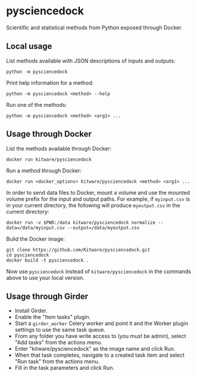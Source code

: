 # pysciencedock

Scientific and statistical methods from Python exposed through Docker.

## Local usage

List methods available with JSON descriptions of inputs and outputs:
```
python -m pysciencedock
```

Print help information for a method:
```
python -m pysciencedock <method> --help
```

Run one of the methods:
```
python -m pysciencedock <method> <arg1> ...
```

## Usage through Docker

List the methods available through Docker:
```
docker run kitware/pysciencedock
```

Run a method through Docker:
```
docker run <docker_options> kitware/pysciencedock <method> <arg1> ...
```

In order to send data files to Docker, mount a volume and use the mounted
volume prefix for the input and output paths. For example, if `myinput.csv`
is in your current directory, the following will produce `myoutput.csv` in
the current directory:
```
docker run -v $PWD:/data kitware/pysciencedock normalize --data=/data/myinput.csv --output=/data/myoutput.csv
```

Build the Docker image:
```
git clone https://github.com/Kitware/pysciencedock.git
cd pysciencedock
docker build -t pysciencedock .
```

Now use `pysciencedock` instead of `kitware/pysciencedock` in the commands
above to use your local version.

## Usage through Girder

* Install Girder.
* Enable the "Item tasks" plugin.
* Start a `girder_worker` Celery worker and point it and the Worker plugin settings to use the same task queue.
* From any folder you have write access to (you must be admin), select
  "Add tasks" from the actions menu.
* Enter "kitware/pysciencedock" as the image name and click Run.
* When that task completes, navigate to a created task item and select
  "Run task" from the actions menu.
* Fill in the task parameters and click Run.
